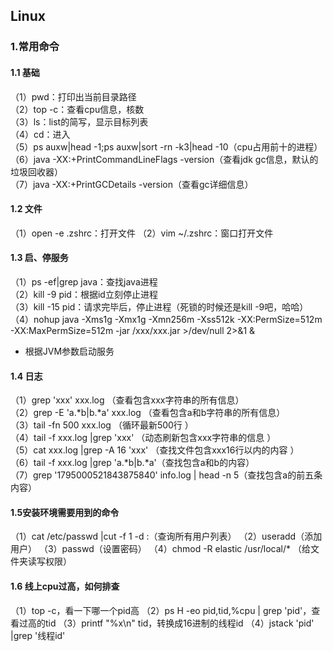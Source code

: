 ## Linux

### 1.常用命令

#### 1.1 基础
（1）pwd：打印出当前目录路径  
（2）top -c：查看cpu信息，核数  
（3）ls：list的简写，显示目标列表  
（4）cd：进入  
（5）ps auxw|head -1;ps auxw|sort -rn -k3|head -10（cpu占用前十的进程）  
（6）java -XX:+PrintCommandLineFlags -version（查看jdk gc信息，默认的垃圾回收器）  
（7）java -XX:+PrintGCDetails -version（查看gc详细信息）

#### 1.2 文件
（1）open -e .zshrc：打开文件
（2）vim ~/.zshrc：窗口打开文件

#### 1.3 启、停服务
（1）ps -ef|grep java：查找java进程  
（2）kill -9 pid：根据id立刻停止进程  
（3）kill -15 pid：请求完毕后，停止进程（死锁的时候还是kill -9吧，哈哈）   
（4）nohup java -Xms1g -Xmx1g -Xmn256m -Xss512k -XX:PermSize=512m -XX:MaxPermSize=512m -jar /xxx/xxx.jar >/dev/null 2>&1 &

- 根据JVM参数启动服务

#### 1.4 日志
（1）grep 'xxx' xxx.log （查看包含xxx字符串的所有信息）   
（2）grep -E 'a.*b|b.*a' xxx.log （查看包含a和b字符串的所有信息）    
（3）tail -fn 500 xxx.log （循环最新500行 ）     
（4）tail -f xxx.log |grep 'xxx' （动态刷新包含xxx字符串的信息 ）   
（5）cat xxx.log |grep -A 16 'xxx' （查找文件包含xxx16行以内的内容 ）       
（6）tail -f xxx.log |grep 'a.*b\|b.*a'（查找包含a和b的内容）       
（7）grep '1795000521843875840' info.log | head -n 5（查找包含a的前五条内容）       

#### 1.5安装环境需要用到的命令
（1）cat /etc/passwd |cut -f 1 -d :（查询所有用户列表）
（2）useradd（添加用户）
（3）passwd（设置密码）
（4）chmod -R elastic /usr/local/* （给文件夹读写权限）

#### 1.6 线上cpu过高，如何排查
（1）top -c，看一下哪一个pid高
（2）ps H -eo pid,tid,%cpu | grep 'pid'，查看过高的tid
（3）printf "%x\n" tid，转换成16进制的线程id
（4）jstack 'pid' |grep '线程id'